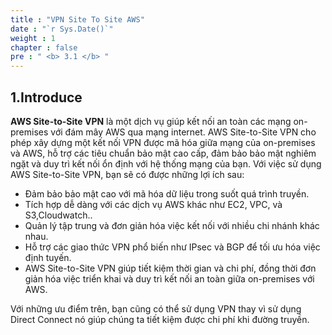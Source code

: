 ```yaml
---
title : "VPN Site To Site AWS"
date : "`r Sys.Date()`"
weight : 1
chapter : false
pre : " <b> 3.1 </b> "
---
```


## 1.Introduce
**AWS Site-to-Site VPN** là một dịch vụ giúp kết nối an toàn các mạng on-premises với đám mây AWS qua mạng internet. AWS Site-to-Site VPN cho phép xây dựng một kết nối VPN được mã hóa giữa mạng của on-premises và AWS, hỗ trợ các tiêu chuẩn bảo mật cao cấp, đảm bảo bảo mật nghiêm ngặt và duy trì kết nối ổn định với hệ thống mạng của bạn.
Với việc sử dụng AWS Site-to-Site VPN, bạn sẽ có được những lợi ích sau:
- Đảm bảo bảo mật cao với mã hóa dữ liệu trong suốt quá trình truyền.
- Tích hợp dễ dàng với các dịch vụ AWS khác như EC2, VPC, và S3,Cloudwatch..
- Quản lý tập trung và đơn giản hóa việc kết nối với nhiều chi nhánh khác nhau.
- Hỗ trợ các giao thức VPN phổ biến như IPsec và BGP để tối ưu hóa việc định tuyến.
- AWS Site-to-Site VPN giúp tiết kiệm thời gian và chi phí, đồng thời đơn giản hóa việc triển khai và duy trì kết nối an toàn giữa on-premises với AWS.

Với những ưu điểm trên, bạn cũng có thể sử dụng VPN thay vì sử dụng Direct Connect nó giúp chúng ta tiết kiệm được chi phí khi đường truyền.